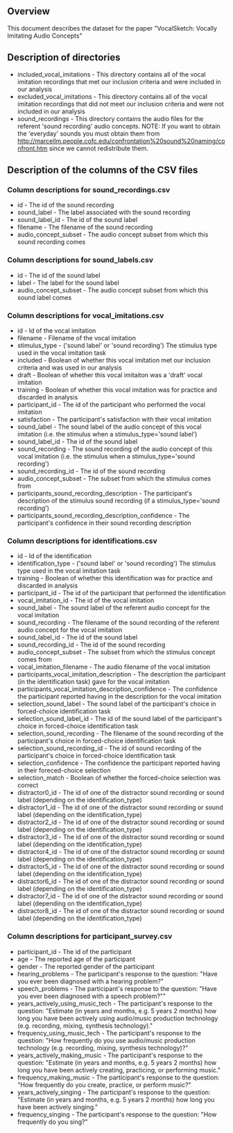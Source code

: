 ## Overview
This document describes the dataset for the paper "VocalSketch: Vocally Imitating Audio Concepts"

## Description of directories
* included_vocal_imitations - This directory contains all of the vocal imitation recordings that met our inclusion criteria and were included in our analysis
* excluded_vocal_imitations - This directory contains all of the vocal imitation recordings that did not meet our inclusion criteria and were not included in our analysis
* sound_recordings - This directory contains the audio files for the referent 'sound recording' audio concepts. NOTE: If you want to obtain the 'everyday' sounds you must obtain them from http://marcellm.people.cofc.edu/confrontation%20sound%20naming/confront.htm since we cannot redistribute them.

## Description of the columns of the CSV files
### Column descriptions for sound_recordings.csv
* id - The id of the sound recording
* sound_label - The label associated with the sound recording
* sound_label_id - The id of the sound label
* filename - The filename of the sound recording
* audio_concept_subset - The audio concept subset from which this sound recording comes

### Column descriptions for sound_labels.csv
* id - The id of the sound label
* label - The label for the sound label
* audio_concept_subset - The audio concept subset from which this sound label comes

### Column descriptions for vocal_imitations.csv
* id - Id of the vocal imitation
* filename - Filename of the vocal imitation
* stimulus_type - ('sound label' or 'sound recording') The stimulus type used in the vocal imitation task
* included - Boolean of whether this vocal imitation met our inclusion criteria and was used in our analysis
* draft - Boolean of whether this vocal imitaiton was a 'draft' vocal imitation
* training - Boolean of whether this vocal imitation was for practice and discarded in analysis
* participant_id - The id of the participant who performed the vocal imitation
* satisfaction - The participant's satisfaction with their vocal imitation
* sound_label - The sound label of the audio concept of this vocal imitation (i.e. the stimulus when a stimulus_type='sound label')
* sound_label_id - The id of the sound label
* sound_recording - The sound recording of the audio concept of this vocal imitation (i.e. the stimulus when a stimulus_type='sound recording')
* sound_recording_id - The id of the sound recording
* audio_concept_subset - The subset from which the stimulus comes from
* participants_sound_recording_description - The participant's description of the stimulus sound recording (if a stimulus_type='sound recording')
* participants_sound_recording_description_confidence - The participant's confidence in their sound recording description

### Column descriptions for identifications.csv
* id - Id of the identification
* identification_type - ('sound label' or 'sound recording') The stimulus type used in the vocal imitation task
* training - Boolean of whether this identification was for practice and discarded in analysis
* participant_id - The id of the participant that performed the identification
* vocal_imitation_id - The id of the vocal imitation
* sound_label - The sound label of the referent audio concept for the vocal imitation
* sound_recording - The filename of the sound recording of the referent audio concept for the vocal imitation
* sound_label_id - The id of the sound label
* sound_recording_id - The id of the sound recording
* audio_concept_subset - The subset from which the stimulus concept comes from
* vocal_imitation_filename - The audio filename of the vocal imitation
* participants_vocal_imitation_description - The description the participant (in the identification task) gave for the vocal imitation
* participants_vocal_imitation_description_confidence - The confidence the participant reported having in the description for the vocal imitation
* selection_sound_label - The sound label of the participant's choice in forced-choice identification task
* selection_sound_label_id - The id of the sound label of the participant's choice in forced-choice identification task
* selection_sound_recording - The filename of the sound recording of the participant's choice in forced-choice identification task
* selection_sound_recording_id - The id of sound recording of the participant's choice in forced-choice identification task
* selection_confidence - The confidence the participant reported having in their foreced-choice selection
* selection_match - Boolean of whether the forced-choice selection was correct
* distractor0_id - The id of one of the distractor sound recording or sound label (depending on the identification_type)
* distractor1_id - The id of one of the distractor sound recording or sound label (depending on the identification_type)
* distractor2_id - The id of one of the distractor sound recording or sound label (depending on the identification_type)
* distractor3_id - The id of one of the distractor sound recording or sound label (depending on the identification_type)
* distractor4_id - The id of one of the distractor sound recording or sound label (depending on the identification_type)
* distractor5_id - The id of one of the distractor sound recording or sound label (depending on the identification_type)
* distractor6_id - The id of one of the distractor sound recording or sound label (depending on the identification_type)
* distractor7_id - The id of one of the distractor sound recording or sound label (depending on the identification_type)
* distractor8_id - The id of one of the distractor sound recording or sound label (depending on the identification_type)


### Column descriptions for participant_survey.csv
* participant_id - The id of the participant
* age - The reported age of the participant
* gender - The reported gender of the participant
* hearing_problems - The participant's response to the question: "Have you ever been diagnosed with a hearing problem?"
* speech_problems - The participant's response to the question: "Have you ever been diagnosed with a speech problem?""
* years_actively_using_music_tech - The participant's response to the question: "Estimate (in years and months, e.g. 5 years 2 months) how long you have been actively using ﻿audio/music production technology (e.g. recording, mixing, synthesis technology)."
* frequency_using_music_tech - The participant's response to the question: "How frequently do you use audio/music production technology (e.g. recording, mixing, synthesis technology)?"
* years_actively_making_music - The participant's response to the question: "Estimate (in years and months, e.g. 5 years 2 months) how long you have been actively creating, practicing, or performing music."
* frequency_making_music - The participant's response to the question: "How frequently do you create, practice, or perform music?"
* years_actively_singing - The participant's response to the question: "Estimate (in years and months, e.g. 5 years 2 months) how long you have been actively singing."
* frequency_singing - The participant's response to the question: "How frequently do you sing?"